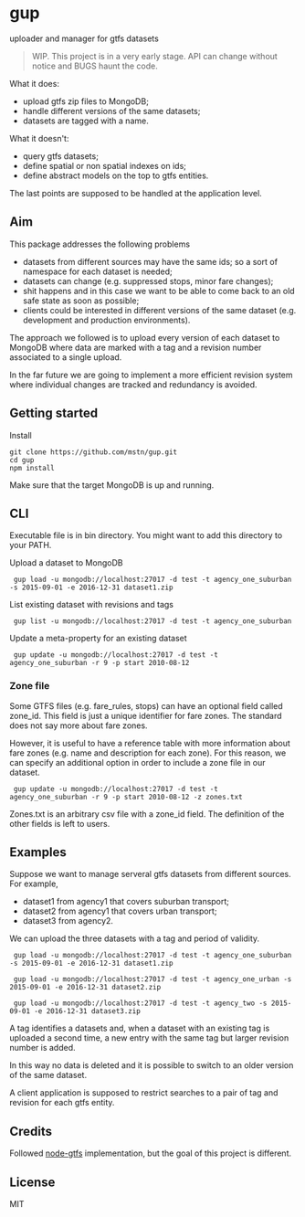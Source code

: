 # gup
uploader and manager for gtfs datasets

> WIP. This project is in a very early stage. API can change without notice and BUGS haunt the code.

What it does:

* upload gtfs zip files to MongoDB;
* handle different versions of the same datasets;
* datasets are tagged with a name.

What it doesn't:

* query gtfs datasets;
* define spatial or non spatial indexes on ids;
* define abstract models on the top to gtfs entities.

The last points are supposed to be handled at the application level.

## Aim

This package addresses the following problems

* datasets from different sources may have the same ids; so a sort of namespace for each dataset is needed;
* datasets can change (e.g. suppressed stops, minor fare changes);
* shit happens and in this case we want to be able to come back to an old safe state as soon as possible;
* clients could be interested in different versions of the same dataset (e.g. development and production environments).

The approach we followed is to upload every version of each dataset to MongoDB where data are marked with a tag and a revision number associated to a single upload.

In the far future we are going to implement a more efficient revision system where individual changes are tracked and redundancy is avoided.

## Getting started

Install

    git clone https://github.com/mstn/gup.git
    cd gup
    npm install

Make sure that the target MongoDB is up and running.  

## CLI

Executable file is in bin directory. You might want to add this directory to your PATH.

Upload a dataset to MongoDB

     gup load -u mongodb://localhost:27017 -d test -t agency_one_suburban -s 2015-09-01 -e 2016-12-31 dataset1.zip

List existing dataset with revisions and tags

     gup list -u mongodb://localhost:27017 -d test -t agency_one_suburban

Update a meta-property for an existing dataset

     gup update -u mongodb://localhost:27017 -d test -t agency_one_suburban -r 9 -p start 2010-08-12

### Zone file

Some GTFS files (e.g. fare_rules, stops) can have an optional field called zone_id. This field is just a unique identifier for fare zones. The standard does not say more about fare zones.

However, it is useful to have a reference table with more information about fare zones (e.g. name and description for each zone). For this reason, we can specify an additional option in order to include a zone file in our dataset.

     gup update -u mongodb://localhost:27017 -d test -t agency_one_suburban -r 9 -p start 2010-08-12 -z zones.txt

Zones.txt is an arbitrary csv file with a zone_id field. The definition of the other fields is left to users.

## Examples

Suppose we want to manage serveral gtfs datasets from different sources. For example,

* dataset1 from agency1 that covers suburban transport;
* dataset2 from agency1 that covers urban transport;
* dataset3 from agency2.

We can upload the three datasets with a tag and period of validity.

     gup load -u mongodb://localhost:27017 -d test -t agency_one_suburban -s 2015-09-01 -e 2016-12-31 dataset1.zip

     gup load -u mongodb://localhost:27017 -d test -t agency_one_urban -s 2015-09-01 -e 2016-12-31 dataset2.zip

     gup load -u mongodb://localhost:27017 -d test -t agency_two -s 2015-09-01 -e 2016-12-31 dataset3.zip

A tag identifies a datasets and, when a dataset with an existing tag is uploaded a second time, a new entry with the same tag but larger revision number is added.

In this way no data is deleted and it is possible to switch to an older version of the same dataset.

A client application is supposed to restrict searches to a pair of tag and revision for each gtfs entity.

## Credits

Followed [node-gtfs](https://github.com/brendannee/node-gtfs/blob/master/scripts/download.js) implementation, but the goal of this project is different.

## License

MIT
